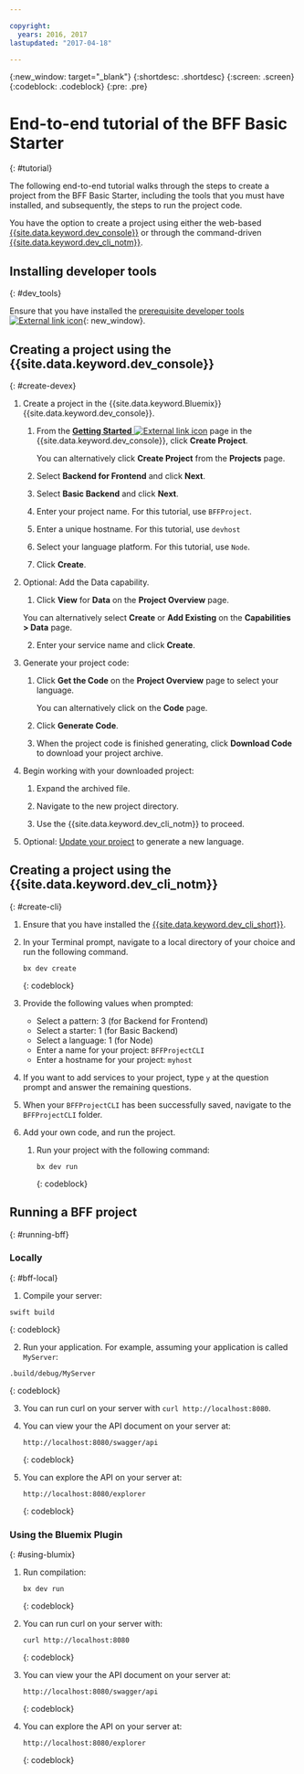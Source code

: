 ```yaml
---

copyright:
  years: 2016, 2017
lastupdated: "2017-04-18"

---
```

{:new_window: target="_blank"}
{:shortdesc: .shortdesc}
{:screen: .screen}
{:codeblock: .codeblock}
{:pre: .pre}

# End-to-end tutorial of the BFF Basic Starter
{: #tutorial}

The following end-to-end tutorial walks through the steps to create a project from the BFF Basic Starter, including the tools that you must have installed, and subsequently, the steps to run the project code.

You have the option to create a project using either the web-based [{{site.data.keyword.dev_console}}](#create-devex) or through the command-driven [{{site.data.keyword.dev_cli_notm}}](#create-cli).

## Installing developer tools
{: #dev_tools}

Ensure that you have installed the [prerequisite developer tools ![External link icon](../icons/launch-glyph.svg "External link icon")](get_code.html#prereq-dev-tools){: new_window}.


## Creating a project using the {{site.data.keyword.dev_console}}
{: #create-devex}

1. Create a project in the {{site.data.keyword.Bluemix}} {{site.data.keyword.dev_console}}.

	1. From the [**Getting Started** ![External link icon](../icons/launch-glyph.svg "External link icon")](https://console.ng.bluemix.net/developer/getting-started/) page in the {{site.data.keyword.dev_console}}, click **Create Project**.

		You can alternatively click **Create Project** from the **Projects** page.

	2. Select **Backend for Frontend** and click **Next**.

	3. Select **Basic Backend** and click **Next**.

	4. Enter your project name. For this tutorial, use `BFFProject`.   

	5. Enter a unique hostname. For this tutorial, use `devhost` 

	6. Select your language platform. For this tutorial, use `Node`.
   
	7. Click **Create**.

2. Optional: Add the Data capability.

	1. Click **View** for **Data** on the **Project Overview** page.

      You can alternatively select **Create** or **Add Existing** on the **Capabilities > Data** page.

   2. Enter your service name and click **Create**.

3. Generate your project code:

	1. Click **Get the Code** on the **Project Overview** page to select your language.
   
		You can alternatively click on the **Code** page.
      
	2. Click **Generate Code**.
   
	3. When the project code is finished generating, click **Download Code** to download your project archive.

4. Begin working with your downloaded project:

	1. Expand the archived file.
	
	2. Navigate to the new project directory.
	
	3. Use the {{site.data.keyword.dev_cli_notm}} to proceed.

5. Optional: [Update your project](project_overview_page.html#update_language) to generate a new language.


## Creating a project using the {{site.data.keyword.dev_cli_notm}}
{: #create-cli}

1. Ensure that you have installed the [{{site.data.keyword.dev_cli_short}}](dev_cli.html).

2. In your Terminal prompt, navigate to a local directory of your choice and run the following command.
  
	```
	bx dev create
	```
	{: codeblock}
	
3. Provide the following values when prompted:

	* Select a pattern: 3 (for Backend for Frontend)
	* Select a starter: 1 (for Basic Backend)
	* Select a language: 1 (for Node)
	* Enter a name for your project: `BFFProjectCLI`
	* Enter a hostname for your project: `myhost`

4. If you want to add services to your project, type `y` at the question prompt and answer the remaining questions.

5. When your `BFFProjectCLI` has been successfully saved, navigate to the `BFFProjectCLI` folder.

6. Add your own code, and run the project.
 
	1. Run your project with the following command:

 		```
		bx dev run
		```
		{: codeblock}


## Running a BFF project
{: #running-bff}

### Locally
{: #bff-local}

1. Compile your server:

  ```
  swift build
  ```
  {: codeblock}

2. Run your application. For example, assuming your application is called `MyServer`:

  ```
  .build/debug/MyServer
  ```
  {: codeblock}

3. You can run curl on your server with `curl http://localhost:8080`.

4. You can view your the API document on your server at: 

	```
	http://localhost:8080/swagger/api
	```
	{: codeblock}

5. You can explore the API on your server at: 

	```
	http://localhost:8080/explorer
	```
	{: codeblock}

### Using the Bluemix Plugin
{: #using-blumix}

1. Run compilation:

	```
	bx dev run
	```
	{: codeblock}

2. You can run curl on your server with:
  
	```
	curl http://localhost:8080
	```
	{: codeblock}

3. You can view your the API document on your server at: 

	```
	http://localhost:8080/swagger/api
	```
	{: codeblock}

4. You can explore the API on your server at: 

	```
	http://localhost:8080/explorer
	```
	{: codeblock}
